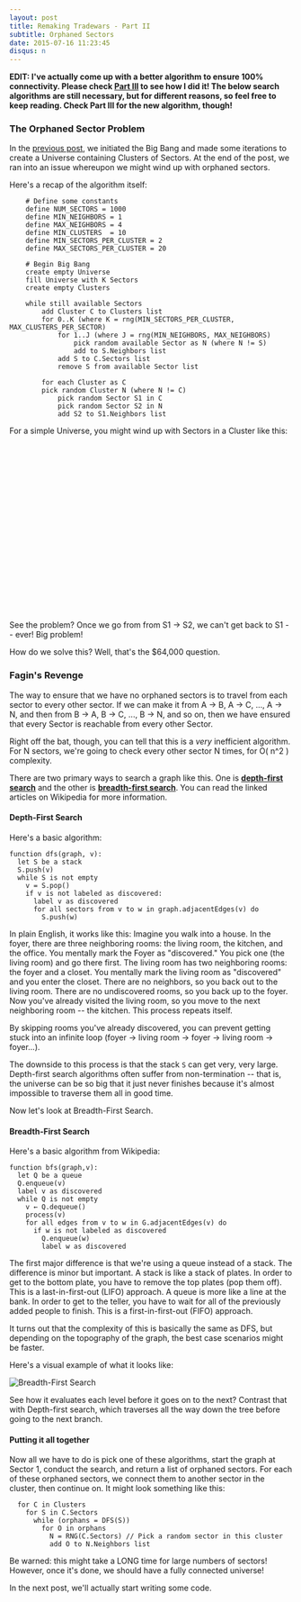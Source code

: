 ```yaml
---
layout: post
title: Remaking Tradewars - Part II
subtitle: Orphaned Sectors
date: 2015-07-16 11:23:45
disqus: n
---
```


**EDIT: I've actually come up with a better algorithm to ensure 100% connectivity. Please check [Part III](/2015/07/20/tradewars-orphans-revisited) to see how I did it! The below search algorithms are still necessary, but for different reasons, so feel free to keep reading. Check Part III for the new algorithm, though!**

### The Orphaned Sector Problem

In the [previous post](/2015/07/07/tradewars-big-bang/), we initiated the Big Bang and made some iterations to create a Universe containing Clusters of Sectors. At the end of the post, we ran into an issue whereupon we might wind up with orphaned sectors.

Here's a recap of the algorithm itself:

```
    # Define some constants
    define NUM_SECTORS = 1000
    define MIN_NEIGHBORS = 1
    define MAX_NEIGHBORS = 4
    define MIN_CLUSTERS  = 10
    define MIN_SECTORS_PER_CLUSTER = 2
    define MAX_SECTORS_PER_CLUSTER = 20

    # Begin Big Bang
    create empty Universe
    fill Universe with K Sectors
    create empty Clusters

    while still available Sectors
        add Cluster C to Clusters list
        for 0..K (where K = rng(MIN_SECTORS_PER_CLUSTER, MAX_CLUSTERS_PER_SECTOR)
            for 1..J (where J = rng(MIN_NEIGHBORS, MAX_NEIGHBORS)
                pick random available Sector as N (where N != S)
                add to S.Neighbors list
            add S to C.Sectors list
            remove S from available Sector list

        for each Cluster as C
        pick random Cluster N (where N != C)
            pick random Sector S1 in C
            pick random Sector S2 in N
            add S2 to S1.Neighbors list
```

For a simple Universe, you might wind up with Sectors in a Cluster like this:

<div id="cluster" style="width: 100%; height: 300px;"></div>

<div id="options"></div>

See the problem? Once we go from from S1 -> S2, we can't get back to S1 -- ever! Big problem!

How do we solve this? Well, that's the $64,000 question.

### Fagin's Revenge

The way to ensure that we have no orphaned sectors is to travel from each sector to every other sector. If we can make it from A -> B, A -> C, ..., A -> N, and then from B -> A, B -> C, ..., B -> N, and so on, then we have ensured that every Sector is reachable from every other Sector.

Right off the bat, though, you can tell that this is a *very* inefficient algorithm. For N sectors, we're going to check every other sector N times, for O( n^2 ) complexity.

There are two primary ways to search a graph like this. One is **[depth-first search](https://en.wikipedia.org/wiki/Depth-first_search)** and the other is **[breadth-first search](https://en.wikipedia.org/wiki/Breadth-first_search)**. You can read the linked articles on Wikipedia for more information.

#### Depth-First Search

Here's a basic algorithm:

```
function dfs(graph, v):
  let S be a stack
  S.push(v)
  while S is not empty
    v = S.pop() 
    if v is not labeled as discovered:
      label v as discovered
      for all sectors from v to w in graph.adjacentEdges(v) do
        S.push(w)
```

In plain English, it works like this: Imagine you walk into a house. In the foyer, there are three neighboring rooms: the living room, the kitchen, and the office. You mentally mark the Foyer as "discovered." You pick one (the living room) and go there first. The living room has two neighboring rooms: the foyer and a closet. You mentally mark the living room as "discovered" and you enter the closet. There are no neighbors, so you back out to the living room. There are no undiscovered rooms, so you back up to the foyer. Now you've already visited the living room, so you move to the next neighboring room -- the kitchen. This process repeats itself.

By skipping rooms you've already discovered, you can prevent getting stuck into an infinite loop (foyer -> living room -> foyer -> living room -> foyer...).

The downside to this process is that the stack `S` can get very, very large. Depth-first search algorithms often suffer from non-termination -- that is, the universe can be so big that it just never finishes because it's almost impossible to traverse them all in good time.

Now let's look at Breadth-First Search.

#### Breadth-First Search

Here's a basic algorithm from Wikipedia:

```
function bfs(graph,v):
  let Q be a queue
  Q.enqueue(v)
  label v as discovered
  while Q is not empty
    v ← Q.dequeue()
    process(v)
    for all edges from v to w in G.adjacentEdges(v) do
      if w is not labeled as discovered
        Q.enqueue(w)
        label w as discovered
```

The first major difference is that we're using a queue instead of a stack. The difference is minor but important. A stack is like a stack of plates. In order to get to the bottom plate, you have to remove the top plates (pop them off). This is a last-in-first-out (LIFO) approach. A queue is more like a line at the bank. In order to get to the teller, you have to wait for all of the previously added people to finish. This is a first-in-first-out (FIFO) approach.

It turns out that the complexity of this is basically the same as DFS, but depending on the topography of the graph, the best case scenarios might be faster.

Here's a visual example of what it looks like: 

![Breadth-First Search](https://upload.wikimedia.org/wikipedia/commons/4/46/Animated_BFS.gif)

See how it evaluates each level before it goes on to the next? Contrast that with Depth-first search, which traverses all the way down the tree before going to the next branch.

#### Putting it all together

Now all we have to do is pick one of these algorithms, start the graph at Sector 1, conduct the search, and return a list of orphaned sectors. For each of these orphaned sectors, we connect them to another sector in the cluster, then continue on. It might look something like this:

```
  for C in Clusters
    for S in C.Sectors
      while (orphans = DFS(S))
        for O in orphans
          N = RNG(C.Sectors) // Pick a random sector in this cluster
          add O to N.Neighbors list
```

Be warned: this might take a LONG time for large numbers of sectors! However, once it's done, we should have a fully connected universe!

In the next post, we'll actually start writing some code.

<script type="text/javascript">
  // create an array with nodes
  var nodes = new vis.DataSet([
    {id: 1, label: 'Sector 1', color: '#CACACA'},
    {id: 2, label: 'Sector 2'},
    {id: 3, label: 'Sector 3'},
    {id: 4, label: 'Sector 4'},
    {id: 5, label: 'Sector 5'},
  ]);

  // create an array with edges
  var edges = new vis.DataSet([
    {from: 1, to: 2, arrows:'to'},
    {from: 1, to: 3, arrows:'to'},
    {from: 1, to: 4, arrows:'to'},
    {from: 2, to: 4, arrows:'to'},
    {from: 2, to: 5, arrows:'to'},
    {from: 3, to: 5, arrows:'to, from'},
    {from: 3, to: 2, arrows:'to, from'},
    {from: 4, to: 5, arrows:'to, from'},
  ]);

  // create a network
  var container = document.getElementById('cluster');
  var data = {
    nodes: nodes,
    edges: edges
  };
  var network = new vis.Network(container, data, options);
  var options = {
    interaction: { 
        dragNodes: false,
        dragView: false,
        zoomView: false,
        keyboard: false
    },
    layout: {
        randomSeed: 502998,
        hierarchical: {
            enabled: false,
            levelSeparation: 100,
            sortMethod: 'directed'
        }
    },
    physics: {
        enabled: true
    }
};
  network.setOptions(options);
</script>


